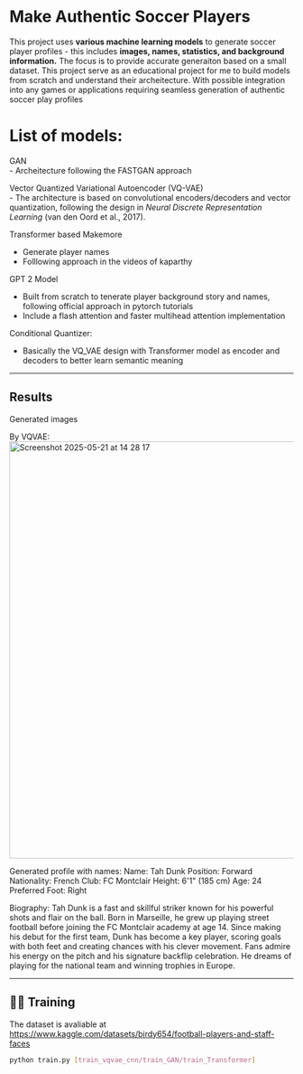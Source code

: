 # Make Authentic Soccer Players

This project uses **various machine learning models** to generate soccer player profiles - this includes **images, names, statistics, and background information.** The focus is to provide accurate generaiton based on a small dataset. This project serve as an educational project for me to build models from scratch and understand their archeitecture. With possible integration into any games or applications requiring seamless generation of authentic soccer play profiles

# List of models:
  GAN  
    - Archeitecture following the FASTGAN approach   
    
  Vector Quantized Variational Autoencoder (VQ-VAE)  
      - The architecture is based on convolutional encoders/decoders and vector quantization, following the design in *Neural Discrete Representation Learning* (van den Oord et al., 2017). 
 
 Transformer based Makemore  
   - Generate player names
   - Folllowing approach in the videos of kaparthy
     
GPT 2 Model
  - Built from scratch to tenerate player background story and names, following official approach in pytorch tutorials
  - Include a flash attention and faster multihead attention implementation
      
  Conditional Quantizer:  
  - Basically the VQ_VAE design with Transformer model as encoder and decoders to better learn semantic meaning
  

---

## Results

Generated images

By VQVAE:
<img width="738" alt="Screenshot 2025-05-21 at 14 28 17" src="https://github.com/user-attachments/assets/db273cc2-a8c9-4961-9740-00abf405d524" />

Generated profile with names:
Name: Tah Dunk
Position: Forward
Nationality: French
Club: FC Montclair
Height: 6'1" (185 cm)
Age: 24
Preferred Foot: Right

Biography:
Tah Dunk is a fast and skillful striker known for his powerful shots and flair on the ball. Born in Marseille, he grew up playing street football before joining the FC Montclair academy at age 14. Since making his debut for the first team, Dunk has become a key player, scoring goals with both feet and creating chances with his clever movement. Fans admire his energy on the pitch and his signature backflip celebration. He dreams of playing for the national team and winning trophies in Europe.


---

## 🏃‍♂️ Training

The dataset is avaliable at https://www.kaggle.com/datasets/birdy654/football-players-and-staff-faces

```bash
python train.py [train_vqvae_cnn/train_GAN/train_Transformer]


